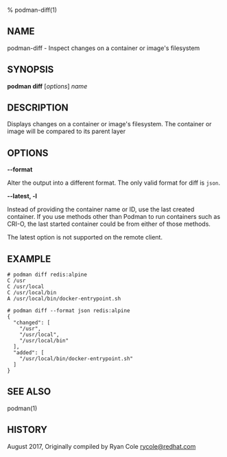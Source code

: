 % podman-diff(1)

## NAME
podman\-diff - Inspect changes on a container or image's filesystem

## SYNOPSIS
**podman diff** [*options*] *name*

## DESCRIPTION
Displays changes on a container or image's filesystem.  The container or image will be compared to its parent layer

## OPTIONS

**--format**

Alter the output into a different format.  The only valid format for diff is `json`.

**--latest, -l**

Instead of providing the container name or ID, use the last created container. If you use methods other than Podman
to run containers such as CRI-O, the last started container could be from either of those methods.

The latest option is not supported on the remote client.

## EXAMPLE

```
# podman diff redis:alpine
C /usr
C /usr/local
C /usr/local/bin
A /usr/local/bin/docker-entrypoint.sh
```

```
# podman diff --format json redis:alpine
{
  "changed": [
    "/usr",
    "/usr/local",
    "/usr/local/bin"
  ],
  "added": [
    "/usr/local/bin/docker-entrypoint.sh"
  ]
}
```

## SEE ALSO
podman(1)

## HISTORY
August 2017, Originally compiled by Ryan Cole <rycole@redhat.com>
